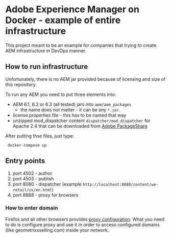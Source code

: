 # Adobe Experience Manager on Docker - example of entire infrastructure

This project meant to be an example for companies that trying to create AEM
infrastructure in DevOps manner.

## How to run infrastructure

Unfortunately, there is no AEM jar provided because of licensing and size of
this repository.

To run any AEM you need to put three elements into:

- AEM 6.1, 6.2 or 6.3 (all tested) jars into `aem/aem_packages`
  - the name does not matter - it can be any `*.jar`.
- license.properties file - this has to be named that way
- unzipped mod_dispatcher content `dispatcher/mod_dispatcher` for Apache 2.4
  that can be downloaded from [Adobe PackageShare][1]

After putting thse files, just type:

     docker-compose up

## Entry points

1. port 4502 - author
2. port 4503 - publish
3. port 8080 - dispatcher (example `http://localhost:8080/content/we-retail/us/en.html`)
4. port 8888 - proxy for browsers

### How to enter domain

Firefox and all other browsers provides [proxy configuration][2]. What you need
to do is configure proxy and use it in order to access configured domains (like
geometrixxselling.com) inside your network.

[1]: https://www.adobeaemcloud.com/content/companies/public/adobe/dispatcher/dispatcher/_jcr_content/top/download_8/file.res/dispatcher-apache2.4-linux-x86-64-4.2.3.tar.gz
[2]: https://support.mozilla.org/en-US/kb/connection-settings-firefox
